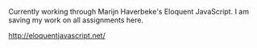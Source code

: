 Currently working through Marijn Haverbeke's Eloquent JavaScript. I am saving my work on all assignments here.

http://eloquentjavascript.net/